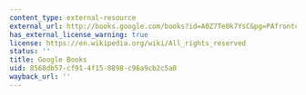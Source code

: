 ```yaml
---
content_type: external-resource
external_url: http://books.google.com/books?id=A0Z7Te0k7YsC&pg=PAfrontcover
has_external_license_warning: true
license: https://en.wikipedia.org/wiki/All_rights_reserved
status: ''
title: Google Books
uid: 8568db57-cf91-4f15-8898-c96a9cb2c5a0
wayback_url: ''
---
```

